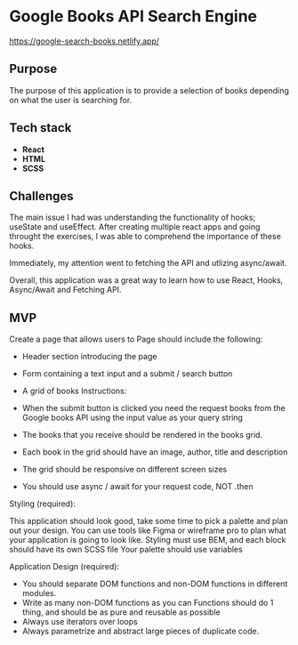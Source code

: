 # Google Books API Search Engine

https://google-search-books.netlify.app/

## Purpose 

The purpose of this application is to provide a selection of books depending on what the user is searching for.


## Tech stack
- **React**
- **HTML** 
- **SCSS** 

## Challenges

The main issue I had was understanding the functionality of hooks; useState and useEffect. After creating multiple react apps and going throught the exercises, I was able to comprehend the importance of these hooks. 

Immediately, my attention went to fetching the API and utlizing async/await.

Overall, this application was a great way to learn how to use React, Hooks, Async/Await and Fetching API.


## MVP

Create a page that allows users to
Page should include the following:

-   Header section introducing the page
-   Form containing a text input and a submit / search button

-   A grid of books
    Instructions:

-   When the submit button is clicked you need the request books from the Google books API using the input value as your query string
-   The books that you receive should be rendered in the books grid.
-   Each book in the grid should have an image, author, title and description
-   The grid should be responsive on different screen sizes
-   You should use async / await for your request code, NOT .then

Styling (required):

This application should look good, take some time to pick a palette and plan out your design. You can use tools like Figma or wireframe pro to plan what your application is going to look like.
Styling must use BEM, and each block should have its own SCSS file Your palette should use variables

Application Design (required):

-   You should separate DOM functions and non-DOM functions in different modules.
-   Write as many non-DOM functions as you can Functions should do 1 thing, and should be as pure and reusable as possible
-   Always use iterators over loops
-   Always parametrize and abstract large pieces of duplicate code.

